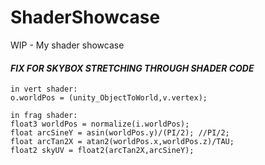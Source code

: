 # ShaderShowcase
WIP - My shader showcase

#### ***FIX FOR SKYBOX STRETCHING THROUGH SHADER CODE***
```
in vert shader:
o.worldPos = (unity_ObjectToWorld,v.vertex);

in frag shader:
float3 worldPos = normalize(i.worldPos);
float arcSineY = asin(worldPos.y)/(PI/2); //PI/2;
float arcTan2X = atan2(worldPos.x,worldPos.z)/TAU;
float2 skyUV = float2(arcTan2X,arcSineY);
```


